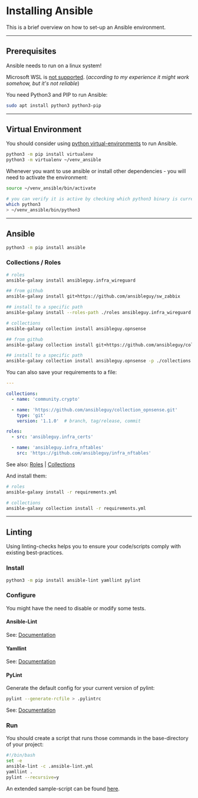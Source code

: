 # Installing Ansible

This is a brief overview on how to set-up an Ansible environment.

----

## Prerequisites

Ansible needs to run on a linux system!

Microsoft WSL is [not supported](https://docs.ansible.com/ansible/latest/installation_guide/intro_installation.html#control-node-requirements). (_according to my experience it might work somehow, but it's not reliable_)

You need Python3 and PIP to run Ansible:

```bash
sudo apt install python3 python3-pip
```

----

## Virtual Environment

You should consider using [python virtual-environments](https://realpython.com/python-virtual-environments-a-primer/) to run Ansible.

```bash
python3 -m pip install virtualenv
python3 -m virtualenv ~/venv_ansible
```

Whenever you want to use ansible or install other dependencies - you will need to activate the environment:

```bash
source ~/venv_ansible/bin/activate

# you can verify it is active by checking which python3 binary is currently used
which python3
> ~/venv_ansible/bin/python3
```

----

## Ansible

```bash
python3 -m pip install ansible
```

### Collections / Roles

```bash
# roles
ansible-galaxy install ansibleguy.infra_wireguard

## from github
ansible-galaxy install git+https://github.com/ansibleguy/sw_zabbix

## install to a specific path
ansible-galaxy install --roles-path ./roles ansibleguy.infra_wireguard

# collections
ansible-galaxy collection install ansibleguy.opnsense

## from github
ansible-galaxy collection install git+https://github.com/ansibleguy/collection_opnsense

## install to a specific path
ansible-galaxy collection install ansibleguy.opnsense -p ./collections
```

You can also save your requirements to a file:

```yaml
---

collections:
  - name: 'community.crypto'

  - name: 'https://github.com/ansibleguy/collection_opnsense.git'
    type: 'git'
    version: '1.1.0'  # branch, tag/release, commit

roles:
  - src: 'ansibleguy.infra_certs'

  - name: 'ansibleguy.infra_nftables'
    src: 'https://github.com/ansibleguy/infra_nftables'
```

See also: [Roles](https://galaxy.ansible.com/docs/using/installing.html#installing-multiple-roles-from-a-file) | [Collections](https://docs.ansible.com/ansible/devel/collections_guide/collections_installing.html#installing-collections-with-ansible-galaxy)

And install them:

```bash
# roles
ansible-galaxy install -r requirements.yml

# collections
ansible-galaxy collection install -r requirements.yml
```

----

## Linting

Using linting-checks helps you to ensure your code/scripts comply with existing best-practices.

### Install

```bash
python3 -m pip install ansible-lint yamllint pylint
```

### Configure

You might have the need to disable or modify some tests.

#### Ansible-Lint

See: [Documentation](https://ansible-lint.readthedocs.io/configuring/)

#### Yamllint

See: [Documentation](https://yamllint.readthedocs.io/en/stable/configuration.html)

#### PyLint

Generate the default config for your current version of pylint:

```bash
pylint --generate-rcfile > .pylintrc
```

See: [Documentation](https://yamllint.readthedocs.io/en/stable/configuration.html)

### Run

You should create a script that runs those commands in the base-directory of your project:

```bash
#!/bin/bash
set -e
ansible-lint -c .ansible-lint.yml
yamllint .
pylint --recursive=y
```

An extended sample-script can be found [here](https://github.com/ansibleguy/videos/blob/main/2/structure/extended/script/).

